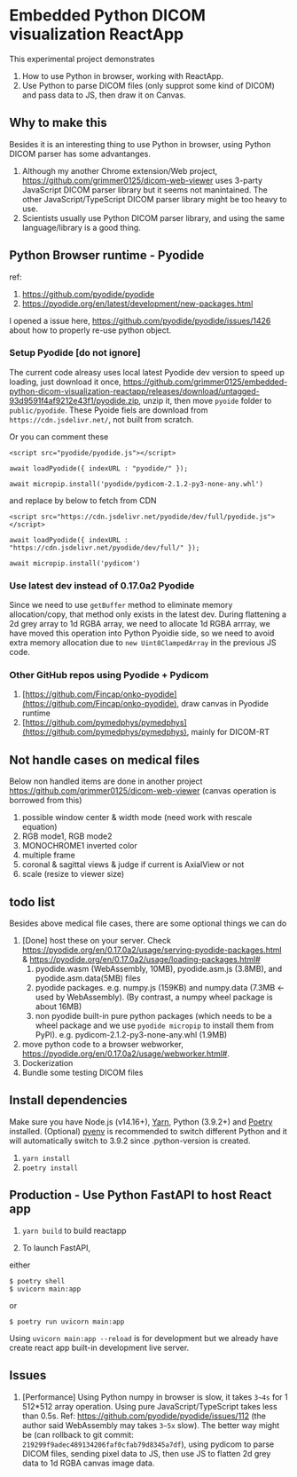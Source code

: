# Embedded Python DICOM visualization ReactApp

This experimental project demonstrates 
1. How to use Python in browser, working with ReactApp.   
2. Use Python to parse DICOM files (only supprot some kind of DICOM) and pass data to JS, then draw it on Canvas. 

## Why to make this

Besides it is an interesting thing to use Python in browser, using Python DICOM parser has some advantanges. 
1. Although my another Chrome extension/Web project, https://github.com/grimmer0125/dicom-web-viewer uses 3-party JavaScript DICOM parser library but it seems not manintained. The other JavaScript/TypeScript DICOM parser library might be too heavy to use. 
2. Scientists usually use Python DICOM parser library, and using the same language/library is a good thing. 

## Python Browser runtime - Pyodide

ref: 
1. https://github.com/pyodide/pyodide
2. https://pyodide.org/en/latest/development/new-packages.html

I opened a issue here, https://github.com/pyodide/pyodide/issues/1426 about how to properly re-use python object. 

### Setup Pyodide [do not ignore]

The current code alreasy uses local latest Pyodide dev version to speed up loading, just download it once, https://github.com/grimmer0125/embedded-python-dicom-visualization-reactapp/releases/download/untagged-93d9591f4af9212e43f1/pyodide.zip, unzip it, then move `pyoide` folder to `public/pyodide`. These Pyoide fiels are download from `https://cdn.jsdelivr.net/`, not built from scratch. 

Or you can comment these
```
<script src="pyodide/pyodide.js"></script>

await loadPyodide({ indexURL : "pyodide/" }); 

await micropip.install('pyodide/pydicom-2.1.2-py3-none-any.whl') 
```

and replace by below to fetch from CDN

```
<script src="https://cdn.jsdelivr.net/pyodide/dev/full/pyodide.js"></script>

await loadPyodide({ indexURL : "https://cdn.jsdelivr.net/pyodide/dev/full/" });

await micropip.install('pydicom') 

```

### Use latest dev instead of 0.17.0a2 Pyodide

Since we need to use `getBuffer` method to eliminate memory allocation/copy, that method only exists in the latest dev. During flattening a 2d grey array to 1d RGBA array, we need to allocate 1d RGBA arrray, we have moved this operation into Python Pyoidie side, so we need to avoid extra memory allocation due to `new Uint8ClampedArray` in the previous JS code. 

### Other GitHub repos using Pyodide + Pydicom
1. [https://github.com/Fincap/onko-pyodide](https://github.com/Fincap/onko-pyodide), draw canvas in Pyodide runtime
2. [https://github.com/pymedphys/pymedphys](https://github.com/pymedphys/pymedphys), mainly for DICOM-RT

## Not handle cases on medical files

Below non handled items are done in another project https://github.com/grimmer0125/dicom-web-viewer (canvas operation is borrowed from this)

1. possible window center & width mode (need work with rescale equation)
2. RGB mode1, RGB mode2
3. MONOCHROME1 inverted color 
4. multiple frame 
5. coronal & sagittal views & judge if current is AxialView or not 
6. scale (resize to viewer size)

##  todo list

Besides above medical file cases, there are some optional things we can do 
1. [Done] host these on your server. Check https://pyodide.org/en/0.17.0a2/usage/serving-pyodide-packages.html & https://pyodide.org/en/0.17.0a2/usage/loading-packages.html#
    1. pyodide.wasm (WebAssembly, 10MB), pyodide.asm.js (3.8MB), and pyodide.asm.data(5MB) files 
    2. pyodide packages. e.g. numpy.js (159KB) and numpy.data (7.3MB <-used by WebAssembly). (By contrast, a numpy wheel package is about 16MB)
    3. non pyodide built-in pure python packages (which needs to be a wheel package and we use `pyodide micropip` to install them from PyPI). e.g. pydicom-2.1.2-py3-none-any.whl (1.9MB) 
3. move python code to a browser webworker, https://pyodide.org/en/0.17.0a2/usage/webworker.html#.  
4. Dockerization
5. Bundle some testing DICOM files

## Install dependencies

Make sure you have Node.js (v14.16+), [Yarn](https://yarnpkg.com/), Python (3.9.2+) and [Poetry](https://python-poetry.org/) installed. (Optional) [pyenv](https://github.com/pyenv/pyenv) is recommended to switch different Python and it will automatically switch to 3.9.2 since .python-version is created. 

1. `yarn install`
2. `poetry install`

## Production - Use Python FastAPI to host React app 

1. `yarn build` to build reactapp 

2. To launch FastAPI, 

either 
```
$ poetry shell
$ uvicorn main:app
```
or 
```
$ poetry run uvicorn main:app
```

Using `uvicorn main:app --reload` is for development but we already have create react app built-in development live server.

## Issues 

1. [Performance] Using Python numpy in browser is slow, it takes `3~4s` for 1 512*512 array operation. Using pure JavaScript/TypeScript takes less than 0.5s. Ref: https://github.com/pyodide/pyodide/issues/112 (the author said WebAssembly may takes `3~5x` slow). The better way might be (can rollback to git commit: `219299f9adec489134206faf0cfab79d8345a7df`), using pydicom to parse DICOM files, sending pixel data to JS, then use JS to flatten 2d grey data to 1d RGBA canvas image data.
